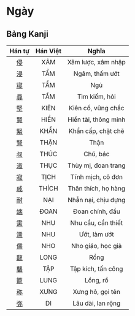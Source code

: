 <link href="styles.css" rel="stylesheet">

# Ngày

## Bảng Kanji

| Hán tự | Hán Việt | Nghĩa |
| :---: | :---: | :---: |
| [<span class="stroke-order">侵</span>](https://www.tiengnhatdongian.com/kanji/giai-nghia-kanji-%E4%BE%B5) | XÂM | Xâm lược, xâm nhập |
| [<span class="stroke-order">浸</span>](https://www.tiengnhatdongian.com/kanji/giai-nghia-kanji-%E6%B5%B8) | TẨM | Ngâm, thấm ướt |
| [<span class="stroke-order">寝</span>](https://www.tiengnhatdongian.com/kanji/giai-nghia-kanji-%E5%AF%9D) | TẨM | Ngủ |
| [<span class="stroke-order">尋</span>](https://www.tiengnhatdongian.com/kanji/giai-nghia-kanji-%E5%B0%8B) | TẦM | Tìm kiếm, hỏi |
| [<span class="stroke-order">堅</span>](https://www.tiengnhatdongian.com/kanji/giai-nghia-kanji-%E5%A0%85) | KIÊN | Kiên cố, vững chắc |
| [<span class="stroke-order">賢</span>](https://www.tiengnhatdongian.com/kanji/giai-nghia-kanji-%E8%B3%A2) | HIỀN | Hiền tài, thông minh |
| [<span class="stroke-order">緊</span>](https://www.tiengnhatdongian.com/kanji/giai-nghia-kanji-%E7%B7%8A) | KHẨN | Khẩn cấp, chặt chẽ |
| [<span class="stroke-order">腎</span>](https://www.tiengnhatdongian.com/kanji/giai-nghia-kanji-%E8%85%8E) | THẬN | Thận |
| [<span class="stroke-order">叔</span>](https://www.tiengnhatdongian.com/kanji/giai-nghia-kanji-%E5%8F%94) | THÚC | Chú, bác |
| [<span class="stroke-order">淑</span>](https://www.tiengnhatdongian.com/kanji/giai-nghia-kanji-%E6%B7%91) | THỤC | Thùy mị, đoan trang |
| [<span class="stroke-order">寂</span>](https://www.tiengnhatdongian.com/kanji/giai-nghia-kanji-%E5%AF%82) | TỊCH | Tĩnh mịch, cô đơn |
| [<span class="stroke-order">戚</span>](https://www.tiengnhatdongian.com/kanji/giai-nghia-kanji-%E6%88%9A) | THÍCH | Thân thích, họ hàng |
| [<span class="stroke-order">耐</span>](https://www.tiengnhatdongian.com/kanji/giai-nghia-kanji-%E8%80%90) | NẠI | Nhẫn nại, chịu đựng |
| [<span class="stroke-order">端</span>](https://www.tiengnhatdongian.com/kanji/giai-nghia-kanji-%E7%AB%AF) | ĐOAN | Đoan chính, đầu |
| [<span class="stroke-order">需</span>](https://www.tiengnhatdongian.com/kanji/giai-nghia-kanji-%E9%9C%80) | NHU | Nhu cầu, cần thiết |
| [<span class="stroke-order">濡</span>](https://www.tiengnhatdongian.com/kanji/giai-nghia-kanji-%E6%BF%A1) | NHU | Ướt, làm ướt |
| [<span class="stroke-order">儒</span>](https://www.tiengnhatdongian.com/kanji/giai-nghia-kanji-%E5%84%92) | NHO | Nho giáo, học giả |
| [<span class="stroke-order">龍</span>](https://www.tiengnhatdongian.com/kanji/giai-nghia-kanji-%E9%BE%8D) | LONG | Rồng |
| [<span class="stroke-order">襲</span>](https://www.tiengnhatdongian.com/kanji/giai-nghia-kanji-%E8%A5%B2) | TẬP | Tập kích, tấn công |
| [<span class="stroke-order">籠</span>](https://www.tiengnhatdongian.com/kanji/giai-nghia-kanji-%E7%B1%A0) | LUNG | Lồng, rổ |
| [<span class="stroke-order">称</span>](https://www.tiengnhatdongian.com/kanji/giai-nghia-kanji-%E7%A7%B0) | XƯNG | Xưng hô, gọi tên |
| [<span class="stroke-order">弥</span>](https://www.tiengnhatdongian.com/kanji/giai-nghia-kanji-%E5%BC%A5) | DI | Lâu dài, lan rộng |
